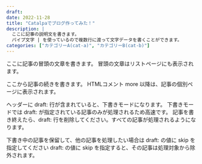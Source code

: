 ```yaml
---
draft:
date: 2022-11-28
title: "Catalpaでブログ作ってみた！"
description: |
  ここに記事の説明文を書きます。
  パイプ文字 | を使っているので複数行に渡って文字データを書くことができます。
categories: ["カテゴリーA(cat-a)", "カテゴリーB(cat-b)"]
---
```


ここに記事の冒頭の文章を書きます。
冒頭の文章はリストページにも表示されます。

<!-- more -->

ここから記事の続きを書きます。
HTMLコメント more 以降は、記事の個別ページに表示されます。

ヘッダーに draft: 行が含まれていると、下書きモードになります。
下書きモードでは draft: が指定されている記事のみが処理されるため高速です。
記事を書き終えたら、draft: 行を削除してください。すべての記事が処理されるようになります。

下書き中の記事を保留して、他の記事を処理したい場合は draft: の値に skip を指定してください
draft: の値に skip を指定すると、その記事は処理対象から除外されます。

